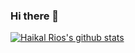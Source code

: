 ### Hi there 👋
[![Haikal Rios's github stats](https://github-readme-stats.vercel.app/api?username=haikalrios&show_icons=true&theme=tokyonight&count_private=true)](https://github.com/anuraghazra/github-readme-stats)
<!--
**haikalrios/haikalrios** is a ✨ _special_ ✨ repository because its `README.md` (this file) appears on your GitHub profile.

Here are some ideas to get you started:

- 🔭 I’m currently working on ...
- 🌱 I’m currently learning ...
- 👯 I’m looking to collaborate on ...
- 🤔 I’m looking for help with ...
- 💬 Ask me about ...
- 📫 How to reach me: ...
- 😄 Pronouns: ...
- ⚡ Fun fact: ...
-->
